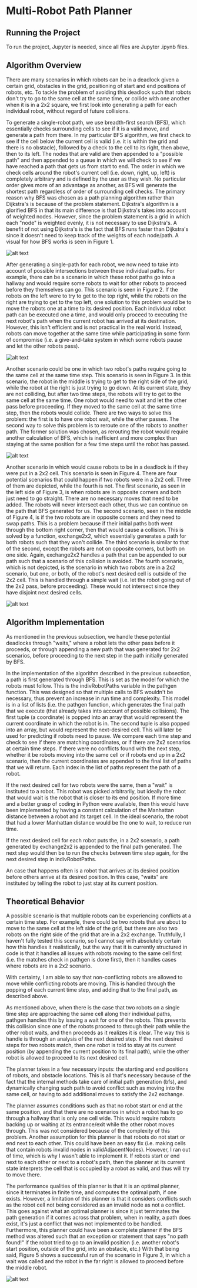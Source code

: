# Multi-Robot Path Planner
## Running the Project
To run the project, Jupyter is needed, since all files are Jupyter .ipynb files. 
## Algorithm Overview
There are many scenarios in which robots can be in a deadlock given a certain grid, obstacles in the grid, positioning of start and end positions of robots, etc. To tackle the problem of avoiding this deadlock such that robots don't try to go to the same cell at the same time, or collide with one another when it is in a 2x2 square, we first look into generating a path for each individual robot, without regard of future collisions.

To generate a single-robot path, we use breadth-first search (BFS), which essentially checks surrounding cells to see if it is a valid move, and generate a path from there. In my particular BFS algorithm, we first check to see if the cell below the current cell is valid (i.e. it is within the grid and there is no obstacle), followed by a check to the cell to its right, then above, then to its left. The nodes that are valid are then appended to a "possible path" and then appended to a queue in which we will check to see if we have reached a path that gets us from start to end. The order in which we check cells around the robot's current cell (i.e. down, right, up, left) is completely arbitrary and is defined by the user as they wish. No particular order gives more of an advantage as another, as BFS will generate the shortest path regardless of order of surrounding cell checks. The primary reason why BFS was chosen as a path planning algorithm rather than Dijkstra's is because of the problem statement. Dijkstra's algorithm is a glorified BFS in that its main difference is that Dijkstra's takes into account of weighted nodes. However, since the problem statement is a grid in which each "node" is weighted evenly, it is not necessary to use Dijkstra's. A benefit of not using Dijkstra's is the fact that BFS runs faster than Dijkstra's since it doesn't need to keep track of the weights of each node/path. A visual for how BFS works is seen in Figure 1.

![alt text](https://github.com/casiomichael/RobotPathPlanner/blob/master/dfs_vs_bfs.png)

After generating a single-path for each robot, we now need to take into account of possible intersections between these individual paths. For example, there can be a scenario in which these robot paths go into a hallway and would require some robots to wait for other robots to proceed before they themselves can go. This scenario is seen in Figure 2. If the robots on the left were to try to get to the top right, while the robots on the right are trying to get to the top left, one solution to this problem would be to move the robots one at a time to its desired position. Each individual robot path can be executed one a time, and would only proceed to executing the next robot's path when the current robot has arrived at its destination. However, this isn't efficient and is not practical in the real world. Instead, robots can move together at the same time while participating in some form of compromise (i.e. a give-and-take system in which some robots pause and let the other robots pass).

![alt text](https://github.com/casiomichael/RobotPathPlanner/blob/master/hallway.JPG)

Another scenario could be one in which two robot's paths require going to the same cell at the same time step. This scenario is seen in Figure 3. In this scenario, the robot in the middle is trying to get to the right side of the grid, while the robot at the right is just trying to go down. At its current state, they are not colliding, but after two time steps, the robots will try to get to the same cell at the same time. One robot would need to wait and let the other pass before proceeding. If they moved to the same cell at the same time step, then the robots would collide.  There are two ways to solve this problem: the first is to have one robot wait, while the other passes. The second way to solve this problem is to reroute one of the robots to another path. The former solution was chosen, as rerouting the robot would require another calculation of BFS, which is inefficient and more complex than staying at the same position for a few time steps until the robot has passed.

![alt text](https://github.com/casiomichael/RobotPathPlanner/blob/master/collisioncoming.JPG)

Another scenario in which would cause robots to be in a deadlock is if they were put in a 2x2 cell. This scenario is seen in Figure 4. There are four potential scenarios that could happen if two robots were in a 2x2 cell. Three of them are depicted, while the fourth is not. The first scenario, as seen in the left side of Figure 3, is when robots are in opposite corners and both just need to go straight. There are no necessary moves that need to be added. The robots will never intersect each other, thus we can continue on the path that BFS generated for us. The second scenario, seen in the middle of Figure 4, is if the two robots are in opposite corners and they need to swap paths. This is a problem because if their initial paths both went through the bottom right corner, then that would cause a collision. This is solved by a function, exchange2x2, which essentially generates a path for both robots such that they won't collide. The third scenario is similar to that of the second, except the robots are not on opposite corners, but both on one side. Again, exchange2x2 handles a path that can be appended to our path such that a scenario of this collision is avoided. The fourth scenario, which is not depicted, is the scenario in which two robots are in a 2x2 scenario, but one, or both, of the robot's next desired cell is outside of the 2x2 cell. This is handled through a simple wait (i.e. let the robot going out of the 2x2 pass, before proceeding). These would not intersect since they have disjoint next desired cells.

![alt text](https://github.com/casiomichael/RobotPathPlanner/blob/master/twobytwo.JPG)

## Algorithm Implementation
As mentioned in the previous subsection, we handle these potential deadlocks through "waits," where a robot lets the other pass before it proceeds, or through appending a new path that was generated for 2x2 scenarios, before proceeding to the next step in the path initially generated by BFS. 

In the implementation of the algorithm described in the previous subsection, a path is first generated through BFS. This is set as the model for which the robots must follow. This is the indivRobotPaths variable in the pathgen function. This was designed so that multiple calls to BFS wouldn't be necessary, thus prevent an increase in run time and complexity. This model is in a list of lists (i.e. the pathgen function, which generates the final path that we execute (that already takes into account of possible collisions). The first tuple (a coordinate) is popped into an array that would represent the current coordinate in which the robot is in. The second tuple is also popped into an array, but would represent the next-desired cell. This will later be used for predicting if robots need to pause. We compare each time step and check to see if there are matching coordinates, or if there are 2x2 scenarios at certain time steps. If there were no conflicts found with the next step, whether it be robots moving into the same cell or if robots end up in a 2x2 scenario, then the current coordinates are appended to the final list of paths that we will return. Each index in the list of paths represent the path of a robot. 

If the next desired cell for two robots were the same, then a "wait" is instituted to a robot. This robot was picked arbitrarily, but ideally the robot that would wait is the robot that is closer to its end position. If more time and a better grasp of coding in Python were available, then this would have been implemented by having a constant calculation of the Manhattan distance between a robot and its target cell. In the ideal scenario, the robot that had a lower Manhattan distance would be the one to wait, to reduce run time.

If the next desired cell for each robot puts the, in a 2x2 scenario, a path generated by exchange2x2 is appended to the final path generated. The next step would then be to run the checks between time step again, for the next desired step in indivRobotPaths.

An case that happens often is a robot that arrives at its desired position before others arrive at its desired position. In this case, "waits" are instituted by telling the robot to just stay at its current position.

## Theoretical Behavior
A possible scenario is that multiple robots can be experiencing conflicts at a certain time step. For example, there could be two robots that are about to move to the same cell at the left side of the grid, but there are also two robots on the right side of the grid that are in a 2x2 exchange. Truthfully, I haven't fully tested this scenario, so I cannot say with absolutely certain how this handles it realistically, but the way that it is currently structured in code is that it handles all issues with robots moving to the same cell first (i.e. the matches check in pathgen is done first), then it handles cases where robots are in a 2x2 scenario. 

With certainty, I am able to say that non-conflicting robots are allowed to move while conflicting robots are moving. This is handled through the popping of each current time step, and adding that to the final path, as described above. 

As mentioned above, when there is the case that two robots on a single time step are approaching the same cell along their individual paths, pathgen handles this by issuing a wait for one of the robots. This prevents this collision since one of the robots proceed to through their path while the other robot waits, and then proceeds as it realizes it is clear. The way this is handle is through an analysis of the next desired step. If the next desired steps for two robots match, then one robot is told to stay at its current position (by appending the current position to its final path), while the other robot is allowed to proceed to its next desired cell.

The planner takes in a few necessary inputs: the starting and end positions of robots, and obstacle locations. This is all that's necessary because of the fact that the internal methods take care of initial path generation (bfs), and dynamically changing such path to avoid conflict such as moving into the same cell, or having to add additional moves to satisfy the 2x2 exchange.

The planner assumes conditions such as that no robot start or end at the same position, and that there are no scenarios in which a robot has to go through a hallway that is only one cell wide. This would require robots backing up or waiting at its entrance/exit while the other robot moves through. This was not considered because of the complexity of this problem. Another assumption for this planner is that robots do not start or end next to each other. This could have been an easy fix (i.e. making cells that contain robots invalid nodes in validAdjacentNodes). However, I ran out of time, which is why I wasn't able to implement it. If robots start or end next to each other or next to a robot's path, then the planner at its current state interprets the cell that is occupied by a robot as valid, and thus will try to move there. 

The performance qualities of this planner is that it is an optimal planner, since it terminates in finite time, and computes the optimal path, if one exists. However, a limitation of this planner is that it considers conflicts such as the robot cell not being considered as an invalid node as not a conflict. This goes against what an optimal planner is since it just terminates the path generation if it comes across that problem, when in reality, a path does exist, it's just a conflict that was not implemented to be handled. Furthermore, this planner could have been a complete planner if the BFS method was altered such that an exception or statement that says "no path found!" if the robot tried to go to an invalid position (i.e. another robot's start position, outside of the grid, into an obstacle, etc.) With that being said, Figure 5 shows a successful run of the scenario in Figure 3, in which a wait was called and the robot in the far right is allowed to proceed before the middle robot.

![alt text](https://github.com/casiomichael/RobotPathPlanner/blob/master/Test1.JPG)
